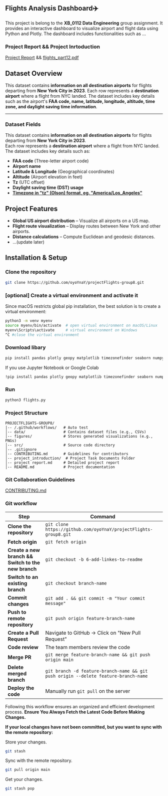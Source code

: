 
## Flights Analysis Dashboard✈️
This project is belong to the **XB_0112 Data Engineering** group assignment. It provides an interactive dashboard to visualize airport and flight data using Python and Plotly. The dashboard includes functionalities such as ...
### Project Report && Project Inrtoduction
[Project Report](project%20report.md) && [flights_part12.pdf](project_introduction/flights_part12.pdf) 

## Dataset Overview
This dataset contains **information on all destination airports** for flights departing from **New York City in 2023**. Each row represents a **destination airport** where a flight from NYC landed. The dataset includes key details such as the airport's **FAA code, name, latitude, longitude, altitude, time zone, and daylight saving time information**.

---

### Dataset Fields
This dataset contains **information on all destination airports** for flights departing from **New York City in 2023**.  
Each row represents a **destination airport** where a flight from NYC landed. The dataset includes key details such as:
- **FAA code** (Three-letter airport code)
- **Airport name**
- **Latitude & Longitude** (Geographical coordinates)
- **Altitude** (Airport elevation in feet)
- **Tz** (UTC offset)
- **Daylight saving time (DST) usage**
- **[Timezone in "tz" (Olson) format, eg. "America/Los_Angeles"](https://en.wikipedia.org/wiki/Tz_database)**


## Project Features
- **Global US airport distribution** – Visualize all airports on a US map.
- **Flight route visualization** – Display routes between New York and other airports.
- **Distance calculations** – Compute Euclidean and geodesic distances.
- ...(update later)

## Installation & Setup
### Clone the repository
```bash
git clone https://github.com/oyoYnaY/projectFlights-group8.git
```

### [optional] Create a virtual environment and activate it
Since macOS restricts global pip installation, the best solution is to create a virtual environment:
```bash
python3 -m venv myenv
source myenv/bin/activate  # open virtual environment on macOS/Linux
myenv\Scripts\activate     # virtual environment on Windows
^C #close the virtual environment
```

### Download libary
```bash
pip install pandas plotly geopy matplotlib timezonefinder seaborn numpy scikit-learn networkx dash math
```
If you use Jupyter Notebook or Google Colab
```bash
!pip install pandas plotly geopy matplotlib timezonefinder seaborn numpy scikit-learn networkx dash math
```
### Run
```bash
python3 flights.py
```

### Project Structure
```
PROJECTFLIGHTS-GROUP8/
|-- /.github/workflows/   # Auto test
│-- data/                 # Contains dataset files (e.g., CSVs)
│-- figures/              # Stores generated visualizations (e.g., PNGs)
│-- src/                  # Source code directory 
│-- .gitignore            
│-- CONTRIBUTING.md       # Guidelines for contributors
│-- project_introduction/  # Project Task Documents Folder
│-- project report.md     # Detailed project report
│-- README.md             # Project documentation
```
### Git Collaboration Guidelines
[CONTRIBUTING.md](CONTRIBUTING.md)

### Git workflow
| Step | Command |
|------|---------|
| **Clone the repository** | `git clone https://github.com/oyoYnaY/projectFlights-group8.git` |
| **Fetch origin** | `git fetch origin` |
| **Create a new branch && Switch to the new branch** | `git checkout -b 6-add-linkes-to-readme` |
| **Switch to an existing branch** | `git checkout branch-name` |
| **Commit changes** | `git add . && git commit -m "Your commit message"` |
| **Push to remote repository** | `git push origin feature-branch-name` |
| **Create a Pull Request** | Navigate to GitHub → Click on "New Pull Request" |
| **Code review** | The team members review the code |
| **Merge PR** | `git merge feature-branch-name && git push origin main` |
| **Delete merged branch** | `git branch -d feature-branch-name && git push origin --delete feature-branch-name` |
| **Deploy the code** | Manually run `git pull` on the server |

Following this workflow ensures an organized and efficient development process. **Ensure You Always Fetch the Latest Code Before Making Changes.**

**If your local changes have not been committed, but you want to sync with the remote repository:**

Store your changes.
```bash
git stash
```
Sync with the remote repository.
```bash
git pull origin main
```
Get your changes.
```bash
git stash pop
```



